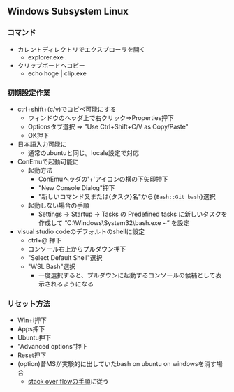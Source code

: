 ## Windows Subsystem Linux

### コマンド

* カレントディレクトリでエクスプローラを開く
  * explorer.exe .
* クリップボードへコピー
  * echo hoge | clip.exe

### 初期設定作業

* ctrl+shift+(c/v)でコピペ可能にする
    * ウィンドウのヘッダ上で右クリック=>Properties押下
    * Optionsタブ選択 => "Use Ctrl+Shift+C/V as Copy/Paste"
    * OK押下
* 日本語入力可能に
    * 通常のubuntuと同じ。locale設定で対応
* ConEmuで起動可能に
    * 起動方法
        * ConEmuヘッダの'+'アイコンの横の下矢印押下
        * "New Console Dialog"押下
        * "新しいコマンド又または{タスク}名"から`{Bash::Git bash}`選択
    * 起動しない場合の手順
        * Settings -> Startup -> Tasks の Predefined tasks に新しいタスクを作成して “C:\Windows\System32\bash.exe ~” を設定
* visual studio codeのデフォルトのshellに設定
    * ctrl+@ 押下
    * コンソール右上からプルダウン押下
    * "Select Default Shell"選択
    * "WSL Bash"選択
        * 一度選択すると、プルダウンに起動するコンソールの候補として表示されるようになる

### リセット方法

* Win+i押下
* Apps押下
* Ubuntu押下
* "Advanced options"押下
* Reset押下
* (option)昔MSが実験的に出していたbash on ubuntu on windowsを消す場合
    * [stack over flowの手順](https://superuser.com/questions/1261110/is-it-possible-to-uninstall-bash-on-ubuntu-on-windows-since-the-latest-updates#answer-1389786)に従う
